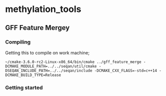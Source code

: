 # methylation_tools

## GFF Feature Mergey

### Compiling

Getting this to compile on work machine;

```
~/cmake-3.6.0-rc2-Linux-x86_64/bin/cmake ../gff_feature_merge -DCMAKE_MODULE_PATH=../../seqan/util/cmake -DSEQAN_INCLUDE_PATH=../../seqan/include -DCMAKE_CXX_FLAGS=-std=c++14 -DCMAKE_BUILD_TYPE=Release
```

### Getting started

